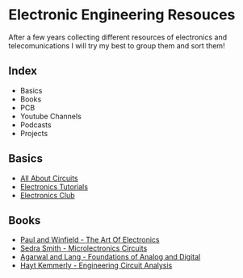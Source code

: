 # Electronic Engineering Resouces
After a few years collecting different resources of electronics and telecomunications I will try my best to group them and sort them!


## Index
* Basics
* Books 
* PCB
* Youtube Channels
* Podcasts
* Projects



## Basics
* [All About Circuits](https://www.allaboutcircuits.com/)
* [Electronics Tutorials](https://www.electronics-tutorials.ws/)
* [Electronics Club](https://electronicsclub.info/)

## Books
* [Paul and Winfield - The Art Of Electronics]()
* [Sedra Smith - Microlectronics Circuits]()
* [Agarwal and Lang - Foundations of Analog and Digital]()
* [Hayt Kemmerly - Engineering Circuit Analysis]()

